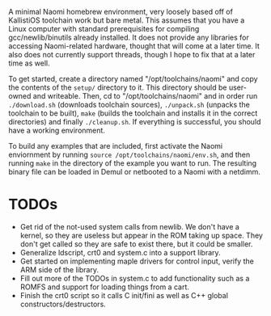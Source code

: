 A minimal Naomi homebrew environment, very loosely based off of KallistiOS toolchain work but bare metal. This assumes that you have a Linux computer with standard prerequisites for compiling gcc/newlib/binutils already installed. It does not provide any libraries for accessing Naomi-related hardware, thought that will come at a later time. It also does not currently support threads, though I hope to fix that at a later time as well.

To get started, create a directory named "/opt/toolchains/naomi" and copy the contents of the `setup/` directory to it. This directory should be user-owned and writeable. Then, cd to "/opt/toolchains/naomi" and in order run `./download.sh` (downloads toolchain sources), `./unpack.sh` (unpacks the toolchain to be built), `make` (builds the toolchain and installs it in the correct directories) and finally `./cleanup.sh`. If everything is successful, you should have a working environment.

To build any examples that are included, first activate the Naomi enviornment by running `source /opt/toolchains/naomi/env.sh`, and then running `make` in the directory of the example you want to run. The resulting binary file can be loaded in Demul or netbooted to a Naomi with a netdimm.

TODOs
=====
 - Get rid of the not-used system calls from newlib. We don't have a kernel, so they are useless but appear in the ROM taking up space. They don't get called so they are safe to exist there, but it could be smaller.
 - Generalize ldscript, crt0 and system.c into a support library.
 - Get started on implementing maple drivers for control input, verify the ARM side of the library.
 - Fill out more of the TODOs in system.c to add functionality such as a ROMFS and support for loading things from a cart.
 - Finish the crt0 script so it calls C init/fini as well as C++ global constructors/destructors.
